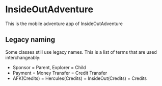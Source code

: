 # InsideOutAdventure
This is the mobile adventure app of InsideOutAdventure

## Legacy naming
Some classes still use legacy names. This is a list of terms that are used interchangeably:
- Sponsor = Parent, Explorer = Child
- Payment = Money Transfer = Credit Transfer
- AFK(Credits) = Hercules(Credits) = InsideOut(Credits) = Credits

